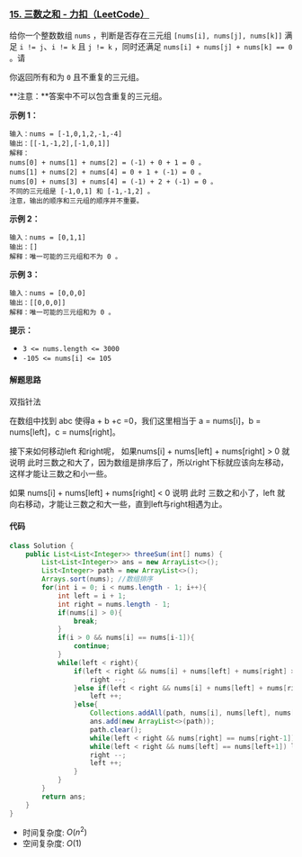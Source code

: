 ### [15. 三数之和 - 力扣（LeetCode）](https://leetcode.cn/problems/3sum/description/)

给你一个整数数组 `nums` ，判断是否存在三元组 `[nums[i], nums[j], nums[k]]` 满足 `i != j`、`i != k` 且 `j != k` ，同时还满足 `nums[i] + nums[j] + nums[k] == 0` 。请

你返回所有和为 `0` 且不重复的三元组。

**注意：**答案中不可以包含重复的三元组。

 

**示例 1：**

```
输入：nums = [-1,0,1,2,-1,-4]
输出：[[-1,-1,2],[-1,0,1]]
解释：
nums[0] + nums[1] + nums[2] = (-1) + 0 + 1 = 0 。
nums[1] + nums[2] + nums[4] = 0 + 1 + (-1) = 0 。
nums[0] + nums[3] + nums[4] = (-1) + 2 + (-1) = 0 。
不同的三元组是 [-1,0,1] 和 [-1,-1,2] 。
注意，输出的顺序和三元组的顺序并不重要。
```

**示例 2：**

```
输入：nums = [0,1,1]
输出：[]
解释：唯一可能的三元组和不为 0 。
```

**示例 3：**

```
输入：nums = [0,0,0]
输出：[[0,0,0]]
解释：唯一可能的三元组和为 0 。
```

 

**提示：**

- `3 <= nums.length <= 3000`
- `-105 <= nums[i] <= 105`



#### 解题思路

双指针法

在数组中找到 abc 使得a + b +c =0，我们这里相当于 a = nums[i]，b = nums[left]，c = nums[right]。

接下来如何移动left 和right呢， 如果nums[i] + nums[left] + nums[right] > 0 就说明 此时三数之和大了，因为数组是排序后了，所以right下标就应该向左移动，这样才能让三数之和小一些。

如果 nums[i] + nums[left] + nums[right] < 0 说明 此时 三数之和小了，left 就向右移动，才能让三数之和大一些，直到left与right相遇为止。



#### 代码

```java
class Solution {
    public List<List<Integer>> threeSum(int[] nums) {
        List<List<Integer>> ans = new ArrayList<>();
        List<Integer> path = new ArrayList<>();
        Arrays.sort(nums); //数组排序
        for(int i = 0; i < nums.length - 1; i++){
            int left = i + 1;
            int right = nums.length - 1;
            if(nums[i] > 0){
                break;
            }
            if(i > 0 && nums[i] == nums[i-1]){
                continue;
            }
            while(left < right){
                if(left < right && nums[i] + nums[left] + nums[right] > 0){
                    right --; 
                }else if(left < right && nums[i] + nums[left] + nums[right] < 0){
                    left ++;
                }else{
                    Collections.addAll(path, nums[i], nums[left], nums[right]);
                    ans.add(new ArrayList<>(path));
                    path.clear();
                    while(left < right && nums[right] == nums[right-1]) right--;
                    while(left < right && nums[left] == nums[left+1]) left++;
                    right --;
                    left ++;
                }
            }
        }
        return ans;
    }
}
```

- 时间复杂度: $O(n^2)$
- 空间复杂度: $O(1)$

